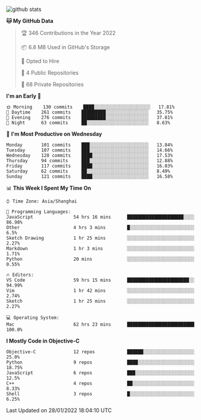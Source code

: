 
![github stats](https://github-readme-stats.vercel.app/api?username=ChesterYue&show_icons=true&count_private=true)

<!-- ![wakatime](https://github-readme-stats.vercel.app/api/wakatime?username=ChesterYue&layout=compact) -->

<!-- ![wakatime](https://github-readme-stats.vercel.app/api/top-langs/?username=ChesterYue&layout=compact) -->

<!--START_SECTION:waka-->
**🐱 My GitHub Data** 

> 🏆 346 Contributions in the Year 2022
 > 
> 📦 6.8 MB Used in GitHub's Storage 
 > 
> 💼 Opted to Hire
 > 
> 📜 4 Public Repositories 
 > 
> 🔑 68 Private Repositories  
 > 
**I'm an Early 🐤** 

```text
🌞 Morning    130 commits    ████░░░░░░░░░░░░░░░░░░░░░   17.81% 
🌆 Daytime    261 commits    █████████░░░░░░░░░░░░░░░░   35.75% 
🌃 Evening    276 commits    █████████░░░░░░░░░░░░░░░░   37.81% 
🌙 Night      63 commits     ██░░░░░░░░░░░░░░░░░░░░░░░   8.63%

```
📅 **I'm Most Productive on Wednesday** 

```text
Monday       101 commits    ███░░░░░░░░░░░░░░░░░░░░░░   13.84% 
Tuesday      107 commits    ███░░░░░░░░░░░░░░░░░░░░░░   14.66% 
Wednesday    128 commits    ████░░░░░░░░░░░░░░░░░░░░░   17.53% 
Thursday     94 commits     ███░░░░░░░░░░░░░░░░░░░░░░   12.88% 
Friday       117 commits    ████░░░░░░░░░░░░░░░░░░░░░   16.03% 
Saturday     62 commits     ██░░░░░░░░░░░░░░░░░░░░░░░   8.49% 
Sunday       121 commits    ████░░░░░░░░░░░░░░░░░░░░░   16.58%

```


📊 **This Week I Spent My Time On** 

```text
⌚︎ Time Zone: Asia/Shanghai

💬 Programming Languages: 
JavaScript               54 hrs 16 mins      █████████████████████░░░░   86.98% 
Other                    4 hrs 3 mins        █░░░░░░░░░░░░░░░░░░░░░░░░   6.5% 
Sketch Drawing           1 hr 25 mins        ░░░░░░░░░░░░░░░░░░░░░░░░░   2.27% 
Markdown                 1 hr 3 mins         ░░░░░░░░░░░░░░░░░░░░░░░░░   1.71% 
Python                   20 mins             ░░░░░░░░░░░░░░░░░░░░░░░░░   0.55%

🔥 Editors: 
VS Code                  59 hrs 15 mins      ███████████████████████░░   94.99% 
Vim                      1 hr 42 mins        ░░░░░░░░░░░░░░░░░░░░░░░░░   2.74% 
Sketch                   1 hr 25 mins        ░░░░░░░░░░░░░░░░░░░░░░░░░   2.27%

💻 Operating System: 
Mac                      62 hrs 23 mins      █████████████████████████   100.0%

```

**I Mostly Code in Objective-C** 

```text
Objective-C              12 repos            ██████░░░░░░░░░░░░░░░░░░░   25.0% 
Python                   9 repos             ████░░░░░░░░░░░░░░░░░░░░░   18.75% 
JavaScript               6 repos             ███░░░░░░░░░░░░░░░░░░░░░░   12.5% 
C++                      4 repos             ██░░░░░░░░░░░░░░░░░░░░░░░   8.33% 
Shell                    3 repos             █░░░░░░░░░░░░░░░░░░░░░░░░   6.25%

```



 Last Updated on 28/01/2022 18:04:10 UTC
<!--END_SECTION:waka-->